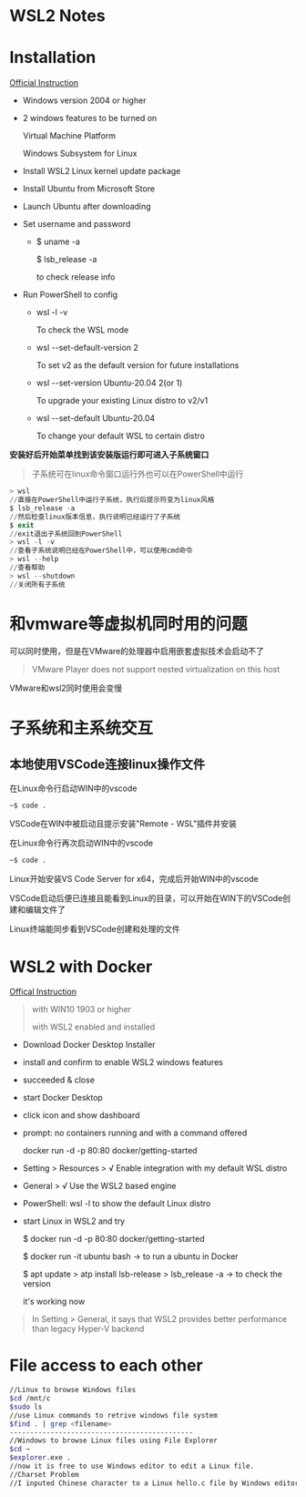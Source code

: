 # WSL2 Notes

# Installation

[Official Instruction](https://docs.microsoft.com/zh-cn/windows/wsl/install-win10#simplified-installation-for-windows-insiders)

* Windows version 2004 or higher

* 2 windows features to be turned on

  Virtual Machine Platform

  Windows Subsystem for Linux

* Install WSL2 Linux kernel update package

* Install Ubuntu from Microsoft Store

* Launch Ubuntu after downloading

* Set username and password

  * $ uname -a

    $ lsb_release -a

    to check release info

* Run PowerShell to config

  * wsl -l -v

    To check the WSL mode

  * wsl --set-default-version 2

    To set v2 as the default version for future installations

  * wsl --set-version Ubuntu-20.04 2(or 1)

    To upgrade your existing Linux distro to v2/v1
  
  * wsl --set-default Ubuntu-20.04
  
    To change your default WSL to certain distro

**安装好后开始菜单找到该安装版运行即可进入子系统窗口**

> 子系统可在linux命令窗口运行外也可以在PowerShell中运行

```powershell
> wsl
//直接在PowerShell中运行子系统，执行后提示符变为linux风格
$ lsb_release -a
//然后检查linux版本信息，执行说明已经运行了子系统
$ exit
//exit退出子系统回到PowerShell
> wsl -l -v
//查看子系统说明已经在PowerShell中，可以使用cmd命令
> wsl --help
//查看帮助
> wsl --shutdown
//关闭所有子系统
```

# 和vmware等虚拟机同时用的问题

可以同时使用，但是在VMware的处理器中启用嵌套虚拟技术会启动不了

> VMware Player does not support nested virtualization on this host

VMware和wsl2同时使用会变慢

# 子系统和主系统交互

## 本地使用VSCode连接linux操作文件

在Linux命令行启动WIN中的vscode

```bash
~$ code .
```

VSCode在WIN中被启动且提示安装"Remote - WSL"插件并安装

在Linux命令行再次启动WIN中的vscode

```bash
~$ code .
```

Linux开始安装VS Code Server for x64，完成后开始WIN中的vscode

VSCode启动后便已连接且能看到Linux的目录，可以开始在WIN下的VSCode创建和编辑文件了

Linux终端能同步看到VSCode创建和处理的文件

# WSL2 with Docker

[Offical Instruction](https://docs.docker.com/docker-for-windows/wsl/)

> with WIN10 1903 or higher
>
> with WSL2 enabled and installed

* Download Docker Desktop Installer 

* install and confirm to enable WSL2 windows features

* succeeded & close

* start Docker Desktop

* click icon and show dashboard

* prompt: no containers running and with a command offered

  docker run -d -p 80:80 docker/getting-started

* Setting > Resources > √ Enable integration with my default WSL distro

* General > √ Use the WSL2 based engine

* PowerShell: wsl -l to show the default Linux distro

* start Linux in WSL2 and try

  $ docker run -d -p 80:80 docker/getting-started

  $ docker run -it ubuntu bash -> to run a ubuntu in Docker

  $ apt update > atp install lsb-release > lsb_release -a -> to check the version

  it's working now

> In Setting > General,  it says that WSL2 provides better performance than legacy Hyper-V backend

# File access to each other

  ```bash
//Linux to browse Windows files
$cd /mnt/c
$sudo ls
//use Linux commands to retrive windows file system
$find . | grep <filename>
---------------------------------------------
//Windows to browse Linux files using File Explorer
$cd ~
$explorer.exe .
//now it is free to use Windows editor to edit a Linux file.
//Charset Problem
//I inputed Chinese character to a Linux hello.c file by Windows editor, after being compiled in Linux the ./a.out will not output the Chinese character correctly.  Again in Windows, after changing the charset by Notepad, I could see the correct output from the compiled hello.c in Linux within WSL2.

  ```





